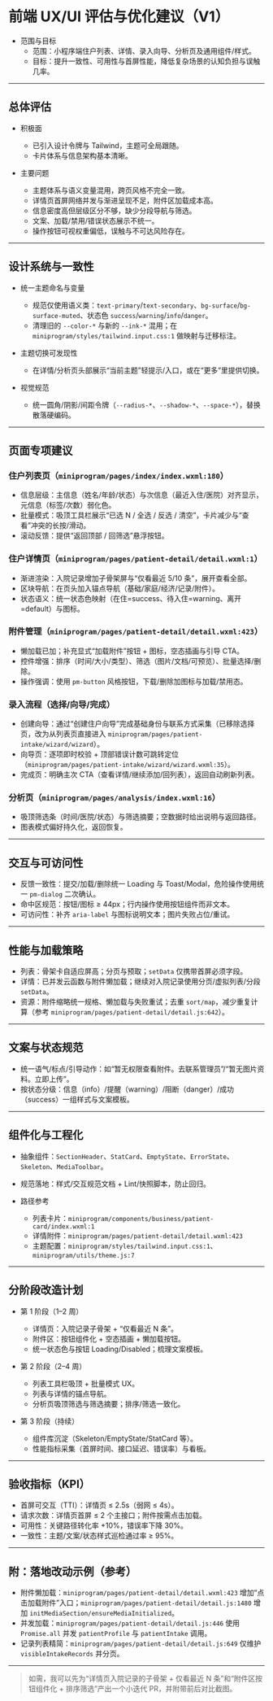 # 前端 UX/UI 评估与优化建议（V1）

- 范围与目标
  - 范围：小程序端住户列表、详情、录入向导、分析页及通用组件/样式。
  - 目标：提升一致性、可用性与首屏性能，降低复杂场景的认知负担与误触几率。

---

## 总体评估

- 积极面
  - 已引入设计令牌与 Tailwind，主题可全局跟随。
  - 卡片体系与信息架构基本清晰。

- 主要问题
  - 主题体系与语义变量混用，跨页风格不完全一致。
  - 详情页首屏网络并发与渐进呈现不足，附件区加载成本高。
  - 信息密度高但层级区分不够，缺少分段导航与筛选。
  - 文案、加载/禁用/错误状态展示不统一。
  - 操作按钮可视权重偏低，误触与不可达风险存在。

---

## 设计系统与一致性

- 统一主题命名与变量
  - 规范仅使用语义类：`text-primary`/`text-secondary`、`bg-surface`/`bg-surface-muted`、状态色 `success`/`warning`/`info`/`danger`。
  - 清理旧的 `--color-*` 与新的 `--ink-*` 混用；在 `miniprogram/styles/tailwind.input.css:1` 做映射与迁移标注。

- 主题切换可发现性
  - 在详情/分析页头部展示“当前主题”轻提示/入口，或在“更多”里提供切换。

- 视觉规范
  - 统一圆角/阴影/间距令牌（`--radius-*`、`--shadow-*`、`--space-*`），替换散落硬编码。

---

## 页面专项建议

### 住户列表页（`miniprogram/pages/index/index.wxml:180`）
- 信息层级：主信息（姓名/年龄/状态）与次信息（最近入住/医院）对齐显示，元信息（标签/次数）弱化色。
- 批量模式：吸顶工具栏展示“已选 N / 全选 / 反选 / 清空”，卡片减少与“查看”冲突的长按/滑动。
- 滚动反馈：提供“返回顶部 / 回筛选”悬浮按钮。

### 住户详情页（`miniprogram/pages/patient-detail/detail.wxml:1`）
- 渐进渲染：入院记录增加子骨架屏与“仅看最近 5/10 条”，展开查看全部。
- 区块导航：在页头加入锚点导航（基础/家庭/经济/记录/附件）。
- 状态语义：统一状态色映射（在住=success、待入住=warning、离开=default）与图标。

### 附件管理（`miniprogram/pages/patient-detail/detail.wxml:423`）
- 懒加载已加；补充显式“加载附件”按钮 + 图标，空态插画与引导 CTA。
- 控件增强：排序（时间/大小/类型）、筛选（图片/文档/可预览）、批量选择/删除。
- 操作强调：使用 `pm-button` 风格按钮，下载/删除加图标与加载/禁用态。

### 录入流程（选择/向导/完成）
- 创建向导：通过“创建住户向导”完成基础身份与联系方式采集（已移除选择页，改为从列表页直接进入 `miniprogram/pages/patient-intake/wizard/wizard`）。
- 向导页：逐项即时校验 + 顶部错误计数可跳转定位（`miniprogram/pages/patient-intake/wizard/wizard.wxml:35`）。
- 完成页：明确主次 CTA（查看详情/继续添加/回列表），返回自动刷新列表。

### 分析页（`miniprogram/pages/analysis/index.wxml:16`）
- 吸顶筛选条（时间/医院/状态）与筛选摘要；空数据时给出说明与返回路径。
- 图表模式偏好持久化，返回恢复。

---

## 交互与可访问性
- 反馈一致性：提交/加载/删除统一 Loading 与 Toast/Modal，危险操作使用统一 `pm-dialog` 二次确认。
- 命中区规范：按钮/图标 ≥ 44px；行内操作使用按钮组件而非文本。
- 可访问性：补齐 `aria-label` 与图标说明文本；图片失败占位/重试。

---

## 性能与加载策略
- 列表：骨架卡自适应屏高；分页与预取；`setData` 仅携带首屏必须字段。
- 详情：已并发云函数与附件懒加载；继续对入院记录使用分页/虚拟列表/分段 `setData`。
- 资源：附件缩略统一规格、懒加载与失败重试；去重 `sort/map`，减少重复计算（参考 `miniprogram/pages/patient-detail/detail.js:642`）。

---

## 文案与状态规范
- 统一语气/标点/引导动作：如“暂无权限查看附件。去联系管理员”/“暂无图片资料。立即上传”。
- 按状态分级：信息（info）/提醒（warning）/阻断（danger）/成功（success）一组样式与文案模板。

---

## 组件化与工程化
- 抽象组件：`SectionHeader`、`StatCard`、`EmptyState`、`ErrorState`、`Skeleton`、`MediaToolbar`。
- 规范落地：样式/交互规范文档 + Lint/快照脚本，防止回归。

- 路径参考
  - 列表卡片：`miniprogram/components/business/patient-card/index.wxml:1`
  - 详情附件：`miniprogram/pages/patient-detail/detail.wxml:423`
  - 主题配置：`miniprogram/styles/tailwind.input.css:1`、`miniprogram/utils/theme.js:7`

---

## 分阶段改造计划
- 第 1 阶段（1–2 周）
  - 详情页：入院记录子骨架 + “仅看最近 N 条”。
  - 附件区：按钮组件化 + 空态插画 + 懒加载按钮。
  - 统一状态色与按钮 Loading/Disabled；梳理文案模板。

- 第 2 阶段（2–4 周）
  - 列表工具栏吸顶 + 批量模式 UX。
  - 列表与详情的锚点导航。
  - 分析页吸顶筛选与筛选摘要；排序/筛选一致化。

- 第 3 阶段（持续）
  - 组件库沉淀（Skeleton/EmptyState/StatCard 等）。
  - 性能指标采集（首屏时间、接口延迟、错误率）与看板。

---

## 验收指标（KPI）
- 首屏可交互（TTI）：详情页 ≤ 2.5s（弱网 ≤ 4s）。
- 请求次数：详情页首屏 ≤ 2 个主接口；附件按需点击加载。
- 可用性：关键路径转化率 +10%，错误率下降 30%。
- 一致性：主题/文案/状态样式巡检通过率 ≥ 95%。

---

## 附：落地改动示例（参考）
- 附件懒加载：`miniprogram/pages/patient-detail/detail.wxml:423` 增加“点击加载附件”入口；`miniprogram/pages/patient-detail/detail.js:1480` 增加 `initMediaSection/ensureMediaInitialized`。
- 并发加载：`miniprogram/pages/patient-detail/detail.js:446` 使用 `Promise.all` 并发 `patientProfile` 与 `patientIntake` 调用。
- 记录列表精简：`miniprogram/pages/patient-detail/detail.js:649` 仅维护 `visibleIntakeRecords` 并分页。

---

> 如需，我可以先为“详情页入院记录的子骨架 + 仅看最近 N 条”和“附件区按钮组件化 + 排序筛选”产出一个小迭代 PR，并附带前后对比截图。
